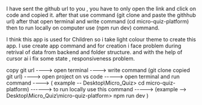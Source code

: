 I have sent the github url to you , you have to only open the link and click on code and copied it.
after that use command (git clone and paste the githhub url) after that open terminal and write command (cd micro-quiz-platform)
then to run locally on computer use (npm run dev) command.


I think this app is used for Children so i take light colour theme to create this app. I use create app command and for creation i face problem during retrival of data from backend and folder structure. and with the help of cursor ai i fix some state , responsiveness problem.


copy git url  ---->  open terminal ----> write command  (git clone copied git url)  ----> open project on vs code ----->  open terminal and run command ----> ( example --  Desktop\Micro_Quiz\> cd micro-quiz-platform) ------> to run locally use this command -----> (example --> Desktop\Micro_Quiz\micro-quiz-platform> npm run dev )
